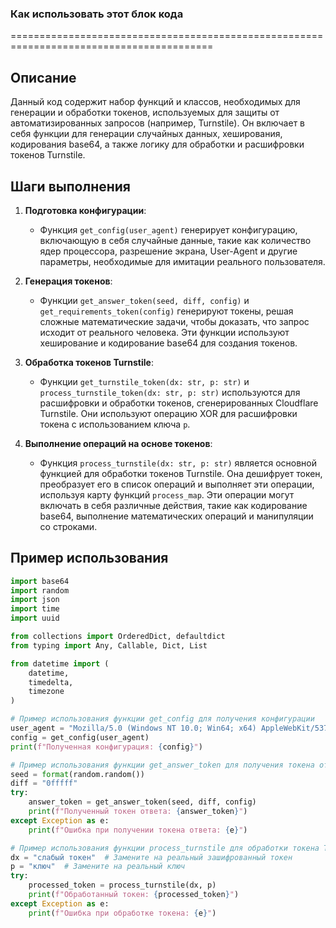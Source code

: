 ### **Как использовать этот блок кода**
=========================================================================================

Описание
-------------------------
Данный код содержит набор функций и классов, необходимых для генерации и обработки токенов, используемых для защиты от автоматизированных запросов (например, Turnstile). Он включает в себя функции для генерации случайных данных, хеширования, кодирования base64, а также логику для обработки и расшифровки токенов Turnstile.

Шаги выполнения
-------------------------
1. **Подготовка конфигурации**:
   - Функция `get_config(user_agent)` генерирует конфигурацию, включающую в себя случайные данные, такие как количество ядер процессора, разрешение экрана, User-Agent и другие параметры, необходимые для имитации реального пользователя.

2. **Генерация токенов**:
   - Функции `get_answer_token(seed, diff, config)` и `get_requirements_token(config)` генерируют токены, решая сложные математические задачи, чтобы доказать, что запрос исходит от реального человека. Эти функции используют хеширование и кодирование base64 для создания токенов.

3. **Обработка токенов Turnstile**:
   - Функции `get_turnstile_token(dx: str, p: str)` и `process_turnstile_token(dx: str, p: str)` используются для расшифровки и обработки токенов, сгенерированных Cloudflare Turnstile. Они используют операцию XOR для расшифровки токена с использованием ключа `p`.

4. **Выполнение операций на основе токенов**:
   - Функция `process_turnstile(dx: str, p: str)` является основной функцией для обработки токенов Turnstile. Она дешифрует токен, преобразует его в список операций и выполняет эти операции, используя карту функций `process_map`. Эти операции могут включать в себя различные действия, такие как кодирование base64, выполнение математических операций и манипуляции со строками.

Пример использования
-------------------------

```python
import base64
import random
import json
import time
import uuid

from collections import OrderedDict, defaultdict
from typing import Any, Callable, Dict, List

from datetime import (
    datetime, 
    timedelta, 
    timezone
)

# Пример использования функции get_config для получения конфигурации
user_agent = "Mozilla/5.0 (Windows NT 10.0; Win64; x64) AppleWebKit/537.36 (KHTML, like Gecko) Chrome/125.0.0.0 Safari/537.36 Edg/125.0.0.0"
config = get_config(user_agent)
print(f"Полученная конфигурация: {config}")

# Пример использования функции get_answer_token для получения токена ответа
seed = format(random.random())
diff = "0fffff"
try:
    answer_token = get_answer_token(seed, diff, config)
    print(f"Полученный токен ответа: {answer_token}")
except Exception as e:
    print(f"Ошибка при получении токена ответа: {e}")

# Пример использования функции process_turnstile для обработки токена Turnstile
dx = "слабый токен"  # Замените на реальный зашифрованный токен
p = "ключ"  # Замените на реальный ключ
try:
    processed_token = process_turnstile(dx, p)
    print(f"Обработанный токен: {processed_token}")
except Exception as e:
    print(f"Ошибка при обработке токена: {e}")